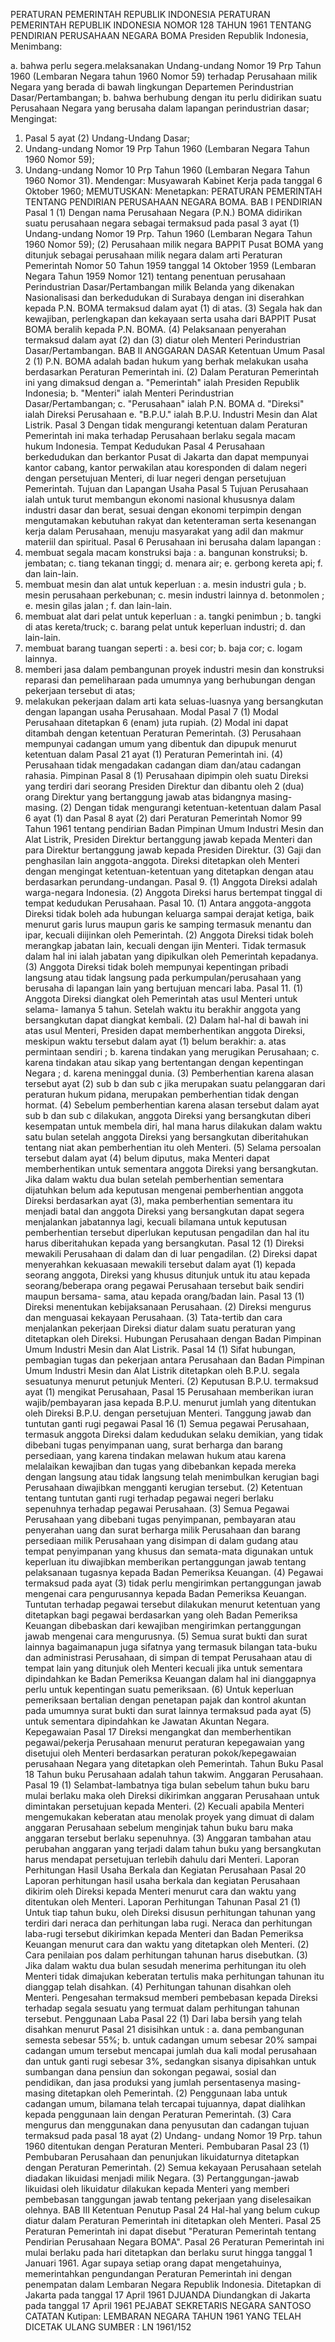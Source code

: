  PERATURAN PEMERINTAH REPUBLIK INDONESIA PERATURAN PEMERINTAH REPUBLIK INDONESIA NOMOR 128 TAHUN 1961 TENTANG PENDIRIAN PERUSAHAAN NEGARA BOMA Presiden Republik Indonesia,
Menimbang:

a. bahwa perlu segera.melaksanakan Undang-undang Nomor 19 Prp Tahun 1960 (Lembaran Negara tahun 1960 Nomor 59) terhadap Perusahaan milik Negara yang berada di bawah lingkungan Departemen Perindustrian Dasar/Pertambangan;
b. bahwa berhubung dengan itu perlu didirikan suatu Perusahaan Negara yang berusaha dalam lapangan perindustrian dasar;
Mengingat:

1. Pasal 5 ayat (2) Undang-Undang Dasar;
2. Undang-undang Nomor 19 Prp Tahun 1960 (Lembaran Negara Tahun 1960 Nomor 59);
3. Undang-undang Nomor 10 Prp Tahun 1960 (Lembaran Negara Tahun 1960 Nomor 31). Mendengar: Musyawarah Kabinet Kerja pada tanggal 6 Oktober 1960;
MEMUTUSKAN:
 Menetapkan: PERATURAN PEMERINTAH TENTANG PENDIRIAN PERUSAHAAN NEGARA BOMA.
BAB I PENDIRIAN
Pasal 1
(1) Dengan nama Perusahaan Negara (P.N.) BOMA didirikan suatu perusahaan negara sebagai termaksud pada pasal 3 ayat (1) Undang-undang Nomor 19 Prp. Tahun 1960 (Lembaran Negara Tahun 1960 Nomor 59);
(2) Perusahaan milik negara BAPPIT Pusat BOMA yang ditunjuk sebagai perusahaan milik negara dalam arti Peraturan Pemerintah Nomor 50 Tahun 1959 tanggal 14 Oktober 1959 (Lembaran Negara Tahun 1959 Nomor 121) tentang penentuan perusahaan Perindustrian Dasar/Pertambangan milik Belanda yang dikenakan Nasionalisasi dan berkedudukan di Surabaya dengan ini diserahkan kepada P.N. BOMA termaksud dalam ayat (1) di atas.
(3) Segala hak dan kewajiban, perlengkapan dan kekayaan serta usaha dari BAPPIT Pusat BOMA beralih kepada P.N. BOMA.
(4) Pelaksanaan penyerahan termaksud dalam ayat (2) dan (3) diatur oleh Menteri Perindustrian Dasar/Pertambangan.
BAB II ANGGARAN DASAR Ketentuan Umum
Pasal 2
(1) P.N. BOMA adalah badan hukum yang berhak melakukan usaha berdasarkan Peraturan Pemerintah ini.
(2) Dalam Peraturan Pemerintah ini yang dimaksud dengan a. "Pemerintah" ialah Presiden Republik Indonesia;
b. "Menteri" ialah Menteri Perindustrian Dasar/Pertambangan;
c. "Perusahaan" ialah P.N. BOMA d. "Direksi" ialah Direksi Perusahaan e. "B.P.U." ialah B.P.U. Industri Mesin dan Alat Listrik.
Pasal 3
Dengan tidak mengurangi ketentuan dalam Peraturan Pemerintah ini maka terhadap Perusahaan berlaku segala macam hukum Indonesia. Tempat Kedudukan
Pasal 4
Perusahaan berkedudukan dan berkantor Pusat di Jakarta dan dapat mempunyai kantor cabang, kantor perwakilan atau koresponden di dalam negeri dengan persetujuan Menteri, di luar negeri dengan persetujuan Pemerintah. Tujuan dan Lapangan Usaha
Pasal 5
Tujuan Perusahaan ialah untuk turut membangun ekonomi nasional khususnya dalam industri dasar dan berat, sesuai dengan ekonomi terpimpin dengan mengutamakan kebutuhan rakyat dan ketenteraman serta kesenangan kerja dalam Perusahaan, menuju masyarakat yang adil dan makmur materiil dan spiritual.
Pasal 6
Perusahaan ini berusaha dalam lapangan :
1. membuat segala macam konstruksi baja :
a. bangunan konstruksi;
b. jembatan;
c. tiang tekanan tinggi;
d. menara air;
e. gerbong kereta api;
f. dan lain-lain.
2. membuat mesin dan alat untuk keperluan :
a. mesin industri gula ;
b. mesin perusahaan perkebunan;
c. mesin industri lainnya d. betonmolen ;
e. mesin gilas jalan ;
f. dan lain-lain.
3. membuat alat dari pelat untuk keperluan :
a. tangki penimbun ;
b. tangki di atas kereta/truck;
c. barang pelat untuk keperluan industri;
d. dan lain-lain.
4. membuat barang tuangan seperti :
a. besi cor;
b. baja cor;
c. logam lainnya.
5. memberi jasa dalam pembangunan proyek industri mesin dan konstruksi reparasi dan pemeliharaan pada umumnya yang berhubungan dengan pekerjaan tersebut di atas;
6. melakukan pekerjaan dalam arti kata seluas-luasnya yang bersangkutan dengan lapangan usaha Perusahaan. Modal
Pasal 7
(1) Modal Perusahaan ditetapkan 6 (enam) juta rupiah.
(2) Modal ini dapat ditambah dengan ketentuan Peraturan Pemerintah.
(3) Perusahaan mempunyai cadangan umum yang dibentuk dan dipupuk menurut ketentuan dalam Pasal 21 ayat (1) Peraturan Pemerintah ini.
(4) Perusahaan tidak mengadakan cadangan diam dan/atau cadangan rahasia. Pimpinan
Pasal 8
(1) Perusahaan dipimpin oleh suatu Direksi yang terdiri dari seorang Presiden Direktur dan dibantu oleh 2 (dua) orang Direktur yang bertanggung jawab atas bidangnya masing- masing.
(2) Dengan tidak mengurangi ketentuan-ketentuan dalam Pasal 6 ayat (1) dan Pasal 8 ayat (2) dari Peraturan Pemerintah Nomor 99 Tahun 1961 tentang pendirian Badan Pimpinan Umum Industri Mesin dan Alat Listrik, Presiden Direktur bertanggung jawab kepada Menteri dan para Direktur bertanggung jawab kepada Presiden Direktur.
(3) Gaji dan penghasilan lain anggota-anggota. Direksi ditetapkan oleh Menteri dengan mengingat ketentuan-ketentuan yang ditetapkan dengan atau berdasarkan perundang-undangan. Pasal 9.
(1) Anggota Direksi adalah warga-negara Indonesia.
(2) Anggota Direksi harus bertempat tinggal di tempat kedudukan Perusahaan. Pasal 10.
(1) Antara anggota-anggota Direksi tidak boleh ada hubungan keluarga sampai derajat ketiga, baik menurut garis lurus maupun garis ke samping termasuk menantu dan ipar, kecuali diijinkan oleh Pemerintah.
(2) Anggota Direksi tidak boleh merangkap jabatan lain, kecuali dengan ijin Menteri. Tidak termasuk dalam hal ini ialah jabatan yang dipikulkan oleh Pemerintah kepadanya.
(3) Anggota Direksi tidak boleh mempunyai kepentingan pribadi langsung atau tidak langsung pada perkumpulan/perusahaan yang berusaha di lapangan lain yang bertujuan mencari laba. Pasal 11.
(1) Anggota Direksi diangkat oleh Pemerintah atas usul Menteri untuk selama- lamanya 5 tahun. Setelah waktu itu berakhir anggota yang bersangkutan dapat diangkat kembali.
(2) Dalam hal-hal di bawah ini atas usul Menteri, Presiden dapat memberhentikan anggota Direksi, meskipun waktu tersebut dalam ayat (1) belum berakhir:
a. atas permintaan sendiri ;
b. karena tindakan yang merugikan Perusahaan;
c. karena tindakan atau sikap yang bertentangan dengan kepentingan Negara ;
d. karena meninggal dunia.
(3) Pemberhentian karena alasan tersebut ayat (2) sub b dan sub c jika merupakan suatu pelanggaran dari peraturan hukum pidana, merupakan pemberhentian tidak dengan hormat.
(4) Sebelum pemberhentian karena alasan tersebut dalam ayat sub b dan sub c dilakukan, anggota Direksi yang bersangkutan diberi kesempatan untuk membela diri, hal mana harus dilakukan dalam waktu satu bulan setelah anggota Direksi yang bersangkutan diberitahukan tentang niat akan pemberhentian itu oleh Menteri.
(5) Selama persoalan tersebut dalam ayat (4) belum diputus, maka Menteri dapat memberhentikan untuk sementara anggota Direksi yang bersangkutan. Jika dalam waktu dua bulan setelah pemberhentian sementara dijatuhkan belum ada keputusan mengenai pemberhentian anggota Direksi berdasarkan ayat (3), maka pemberhentian sementara itu menjadi batal dan anggota Direksi yang bersangkutan dapat segera menjalankan jabatannya lagi, kecuali bilamana untuk keputusan pemberhentian tersebut diperlukan keputusan pengadilan dan hal itu harus diberitahukan kepada yang bersangkutan.
Pasal 12
(1) Direksi mewakili Perusahaan di dalam dan di luar pengadilan.
(2) Direksi dapat menyerahkan kekuasaan mewakili tersebut dalam ayat (1) kepada seorang anggota, Direksi yang khusus ditunjuk untuk itu atau kepada seorang/beberapa orang pegawai Perusahaan tersebut baik sendiri maupun bersama- sama, atau kepada orang/badan lain.
Pasal 13
(1) Direksi menentukan kebijaksanaan Perusahaan.
(2) Direksi mengurus dan menguasai kekayaan Perusahaan.
(3) Tata-tertib dan cara menjalankan pekerjaan Direksi diatur dalam suatu peraturan yang ditetapkan oleh Direksi. Hubungan Perusahaan dengan Badan Pimpinan Umum Industri Mesin dan Alat Listrik.
Pasal 14
(1) Sifat hubungan, pembagian tugas dan pekerjaan antara Perusahaan dan Badan Pimpinan Umum Industri Mesin dan Alat Listrik ditetapkan oleh B.P.U. segala sesuatunya menurut petunjuk Menteri.
(2) Keputusan B.P.U. termaksud ayat (1) mengikat Perusahaan,
Pasal 15
Perusahaan memberikan iuran wajib/pembayaran jasa kepada B.P.U. menurut jumlah yang ditentukan oleh Direksi B.P.U. dengan persetujuan Menteri. Tanggung jawab dan tuntutan ganti rugi pegawai
Pasal 16
(1) Semua pegawai Perusahaan, termasuk anggota Direksi dalam kedudukan selaku demikian, yang tidak dibebani tugas penyimpanan uang, surat berharga dan barang persediaan, yang karena tindakan melawan hukum atau karena melalaikan kewajiban dan tugas yang dibebankan kepada mereka dengan langsung atau tidak langsung telah menimbulkan kerugian bagi Perusahaan diwajibkan mengganti kerugian tersebut.
(2) Ketentuan tentang tuntutan ganti rugi terhadap pegawai negeri berlaku sepenuhnya terhadap pegawai Perusahaan.
(3) Semua Pegawai Perusahaan yang dibebani tugas penyimpanan, pembayaran atau penyerahan uang dan surat berharga milik Perusahaan dan barang persediaan milik Perusahaan yang disimpan di dalam gudang atau tempat penyimpanan yang khusus dan semata-mata digunakan untuk keperluan itu diwajibkan memberikan pertanggungan jawab tentang pelaksanaan tugasnya kepada Badan Pemeriksa Keuangan.
(4) Pegawai termaksud pada ayat (3) tidak perlu mengirimkan pertanggungan jawab mengenai cara pengurusannya kepada Badan Pemeriksa Keuangan. Tuntutan terhadap pegawai tersebut dilakukan menurut ketentuan yang ditetapkan bagi pegawai berdasarkan yang oleh Badan Pemeriksa Keuangan dibebaskan dari kewajiban mengirimkan pertanggungan jawab mengenai cara mengurusnya.
(5) Semua surat bukti dan surat lainnya bagaimanapun juga sifatnya yang termasuk bilangan tata-buku dan administrasi Perusahaan, di simpan di tempat Perusahaan atau di tempat lain yang ditunjuk oleh Menteri kecuali jika untuk sementara dipindahkan ke Badan Pemeriksa Keuangan dalam hal ini dianggapnya perlu untuk kepentingan suatu pemeriksaan.
(6) Untuk keperluan pemeriksaan bertalian dengan penetapan pajak dan kontrol akuntan pada umumnya surat bukti dan surat lainnya termaksud pada ayat (5) untuk sementara dipindahkan ke Jawatan Akuntan Negara. Kepegawaian
Pasal 17
Direksi mengangkat dan memberhentikan pegawai/pekerja Perusahaan menurut peraturan kepegawaian yang disetujui oleh Menteri berdasarkan peraturan pokok/kepegawaian perusahaan Negara yang ditetapkan oleh Pemerintah. Tahun Buku
Pasal 18
Tahun buku Perusahaan adalah tahun takwim. Anggaran Perusahaan.
Pasal 19
(1) Selambat-lambatnya tiga bulan sebelum tahun buku baru mulai berlaku maka oleh Direksi dikirimkan anggaran Perusahaan untuk dimintakan persetujuan kepada Menteri.
(2) Kecuali apabila Menteri mengemukakan keberatan atau menolak proyek yang dimuat di dalam anggaran Perusahaan sebelum menginjak tahun buku baru maka anggaran tersebut berlaku sepenuhnya.
(3) Anggaran tambahan atau perubahan anggaran yang terjadi dalam tahun buku yang bersangkutan harus mendapat persetujuan terlebih dahulu dari Menteri. Laporan Perhitungan Hasil Usaha Berkala dan Kegiatan Perusahaan
Pasal 20
Laporan perhitungan hasil usaha berkala dan kegiatan Perusahaan dikirim oleh Direksi kepada Menteri menurut cara dan waktu yang ditentukan oleh Menteri. Laporan Perhitungan Tahunan
Pasal 21
(1) Untuk tiap tahun buku, oleh Direksi disusun perhitungan tahunan yang terdiri dari neraca dan perhitungan laba rugi. Neraca dan perhitungan laba-rugi tersebut dikirimkan kepada Menteri dan Badan Pemeriksa Keuangan menurut cara dan waktu yang ditetapkan oleh Menteri.
(2) Cara penilaian pos dalam perhitungan tahunan harus disebutkan.
(3) Jika dalam waktu dua bulan sesudah menerima perhitungan itu oleh Menteri tidak dimajukan keberatan tertulis maka perhitungan tahunan itu dianggap telah disahkan.
(4) Perhitungan tahunan disahkan oleh Menteri. Pengesahan termaksud memberi pembebasan kepada Direksi terhadap segala sesuatu yang termuat dalam perhitungan tahunan tersebut. Penggunaan Laba
Pasal 22
(1) Dari laba bersih yang telah disahkan menurut Pasal 21 disisihkan untuk :
a. dana pembangunan semesta sebesar 55%;
b. untuk cadangan umum sebesar 20% sampai cadangan umum tersebut mencapai jumlah dua kali modal perusahaan dan untuk ganti rugi sebesar 3%, sedangkan sisanya dipisahkan untuk sumbangan dana pensiun dan sokongan pegawai, sosial dan pendidikan, dan jasa produksi yang jumlah persentasenya masing-masing ditetapkan oleh Pemerintah.
(2) Penggunaan laba untuk cadangan umum, bilamana telah tercapai tujuannya, dapat dialihkan kepada penggunaan lain dengan Peraturan Pemerintah.
(3) Cara mengurus dan menggunakan dana penyusutan dan cadangan tujuan termaksud pada pasal 18 ayat (2) Undang- undang Nomor 19 Prp. tahun 1960 ditentukan dengan Peraturan Menteri. Pembubaran
Pasal 23
(1) Pembubaran Perusahaan dan penunjukan likuidaturnya ditetapkan dengan Peraturan Pemerintah.
(2) Semua kekayaan Perusahaan setelah diadakan likuidasi menjadi milik Negara.
(3) Pertanggungan-jawab likuidasi oleh likuidatur dilakukan kepada Menteri yang memberi pembebasan tanggungan jawab tentang pekerjaan yang diselesaikan olehnya.
BAB III Ketentuan Penutup
Pasal 24
Hal-hal yang belum cukup diatur dalam Peraturan Pemerintah ini ditetapkan oleh Menteri. Pasal 25 Peraturan Pemerintah ini dapat disebut "Peraturan Pemerintah tentang Pendirian Perusahaan Negara BOMA".
Pasal 26
Peraturan Pemerintah ini mulai berlaku pada hari ditetapkan dan berlaku surut hingga tanggal 1 Januari 1961. Agar supaya setiap orang dapat mengetahuinya, memerintahkan pengundangan Peraturan Pemerintah ini dengan penempatan dalam Lembaran Negara Republik Indonesia. Ditetapkan di Jakarta pada tanggal 17 April 1961 DJUANDA Diundangkan di Jakarta pada tanggal 17 April 1961 PEJABAT SEKRETARIS NEGARA SANTOSO CATATAN Kutipan: LEMBARAN NEGARA TAHUN 1961 YANG TELAH DICETAK ULANG SUMBER : LN 1961/152